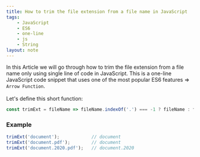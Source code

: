 ```yaml
---
title: How to trim the file extension from a file name in JavaScript
tags:
    - JavaScript
    - ES6
    - one-line
    - js
    - String
layout: note
---
```




In this Article we will go through how to trim the file extension from a file name only using single line of code in JavaScript.
This is a one-line JavaScript code snippet that uses one of the most popular ES6 features => `Arrow Function`.
<br/>
<br/>
Let's define this short function:

```js {.wrap}
const trimExt = fileName => fileName.indexOf('.') === -1 ? fileName : fileName.split('.').slice(0, -1).join('.');
```

### Example

```js {.wrap}
trimExt('document');            // document
trimExt('document.pdf');        // document
trimExt('document.2020.pdf');   // document.2020
```
